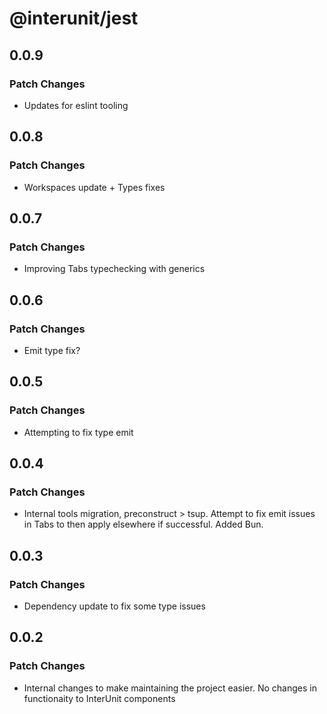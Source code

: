 # @interunit/jest

## 0.0.9

### Patch Changes

- Updates for eslint tooling

## 0.0.8

### Patch Changes

- Workspaces update + Types fixes

## 0.0.7

### Patch Changes

- Improving Tabs typechecking with generics

## 0.0.6

### Patch Changes

- Emit type fix?

## 0.0.5

### Patch Changes

- Attempting to fix type emit

## 0.0.4

### Patch Changes

- Internal tools migration, preconstruct > tsup. Attempt to fix emit issues in Tabs to then apply elsewhere if successful. Added Bun.

## 0.0.3

### Patch Changes

- Dependency update to fix some type issues

## 0.0.2

### Patch Changes

- Internal changes to make maintaining the project easier. No changes in functionaity to InterUnit components
